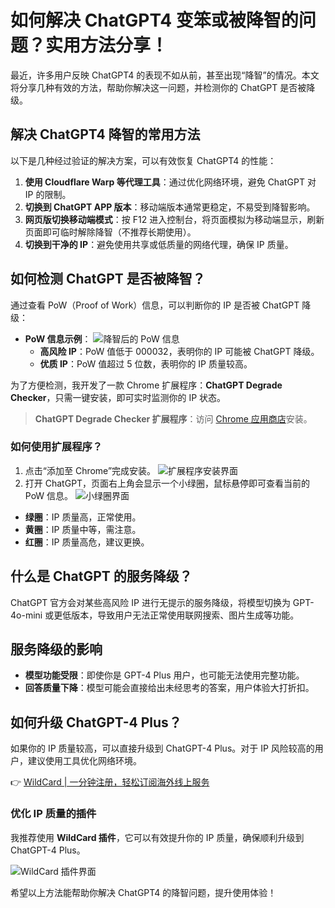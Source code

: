 # 如何解决 ChatGPT4 变笨或被降智的问题？实用方法分享！

最近，许多用户反映 ChatGPT4 的表现不如从前，甚至出现“降智”的情况。本文将分享几种有效的方法，帮助你解决这一问题，并检测你的 ChatGPT 是否被降级。

## 解决 ChatGPT4 降智的常用方法

以下是几种经过验证的解决方案，可以有效恢复 ChatGPT4 的性能：

1. **使用 Cloudflare Warp 等代理工具**：通过优化网络环境，避免 ChatGPT 对 IP 的限制。
2. **切换到 ChatGPT APP 版本**：移动端版本通常更稳定，不易受到降智影响。
3. **网页版切换移动端模式**：按 F12 进入控制台，将页面模拟为移动端显示，刷新页面即可临时解除降智（不推荐长期使用）。
4. **切换到干净的 IP**：避免使用共享或低质量的网络代理，确保 IP 质量。

## 如何检测 ChatGPT 是否被降智？

通过查看 PoW（Proof of Work）信息，可以判断你的 IP 是否被 ChatGPT 降级：

- **PoW 信息示例**：
  ![降智后的 PoW 信息](https://bbtdd.com/img/1915235877561.webp)
  - **高风险 IP**：PoW 值低于 000032，表明你的 IP 可能被 ChatGPT 降级。
  - **优质 IP**：PoW 值超过 5 位数，表明你的 IP 质量较高。

为了方便检测，我开发了一款 Chrome 扩展程序：**ChatGPT Degrade Checker**，只需一键安装，即可实时监测你的 IP 状态。

> **ChatGPT Degrade Checker 扩展程序**：访问 [Chrome 应用商店](https://chromewebstore.google.com/detail/chatgpt-degrade-checker-%E9%99%8D/inidgeckbobnafenlmlgfbeoijiamepm?authuser=0&hl=zh-CN)安装。

### 如何使用扩展程序？

1. 点击“添加至 Chrome”完成安装。
   ![扩展程序安装界面](https://bbtdd.com/img/30443521931.webp)
2. 打开 ChatGPT，页面右上角会显示一个小绿圈，鼠标悬停即可查看当前的 PoW 信息。
   ![小绿圈界面](https://bbtdd.com/img/13087990076902.webp)

- **绿圈**：IP 质量高，正常使用。
- **黄圈**：IP 质量中等，需注意。
- **红圈**：IP 质量高危，建议更换。

## 什么是 ChatGPT 的服务降级？

ChatGPT 官方会对某些高风险 IP 进行无提示的服务降级，将模型切换为 GPT-4o-mini 或更低版本，导致用户无法正常使用联网搜索、图片生成等功能。

## 服务降级的影响

- **模型功能受限**：即使你是 GPT-4 Plus 用户，也可能无法使用完整功能。
- **回答质量下降**：模型可能会直接给出未经思考的答案，用户体验大打折扣。

## 如何升级 ChatGPT-4 Plus？

如果你的 IP 质量较高，可以直接升级到 ChatGPT-4 Plus。对于 IP 风险较高的用户，建议使用工具优化网络环境。

👉 [WildCard | 一分钟注册，轻松订阅海外线上服务](https://bbtdd.com/WildCard)

### 优化 IP 质量的插件

我推荐使用 **WildCard 插件**，它可以有效提升你的 IP 质量，确保顺利升级到 ChatGPT-4 Plus。

![WildCard 插件界面](https://bbtdd.com/img/635506040.webp)

希望以上方法能帮助你解决 ChatGPT4 的降智问题，提升使用体验！
